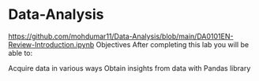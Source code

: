# Data-Analysis
https://github.com/mohdumar11/Data-Analysis/blob/main/DA0101EN-Review-Introduction.ipynb
Objectives
After completing this lab you will be able to:

Acquire data in various ways
Obtain insights from data with Pandas library


